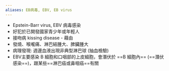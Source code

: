 ```yaml
---
aliases: EB病毒, EBV, EB virus
---
```

- Epstein-Barr virus, EBV 病毒感染 
- 好犯於已開發國家青少年或年輕人 
- 接吻病 kissing disease - 藉由
- 發燒、喉嚨痛、淋巴結腫大、脾臟腫大 
- 病理發現: 
	週邊血液出現非典型淋巴球 (抽血檢驗) 
- EBV主要感染 B 細胞和口咽部的上皮細胞，會潛伏於 ==B 細胞內== (==潛伏感染==)，跟某些==淋巴癌或鼻咽癌==有關